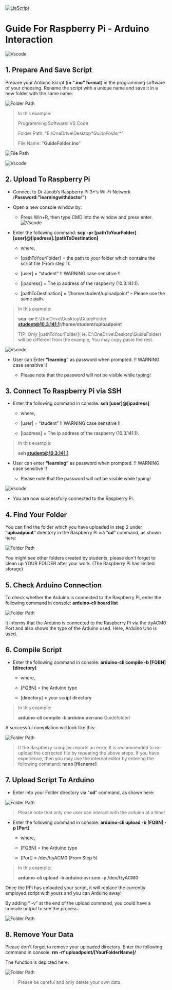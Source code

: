
[![LiaScript](https://raw.githubusercontent.com/LiaScript/LiaScript/master/badges/course.svg)](https://liascript.github.io/course/?https://raw.githubusercontent.com/Mr-Nair/Hiwi-Arduino/main/Guide.md)

# Guide For Raspberry Pi - Arduino Interaction  
![Vscode](Images\Arduino_Uno.jpg "")

## 1. Prepare And Save Script

Prepare your Arduino Script (**in ".ino" format**) in the programming software of your choosing. Rename the script with a unique name and save it in a new folder with the same name. 

![Folder Path](Images\GStep1.2.png "")

> In this example:    
>
> Programming Software: VS Code
>
> Folder Path: “E:\OneDrive\Desktop\**GuideFolder**” 
>
> File Name: "**GuideFolder.ino**"

![File Path](Images\GStep1.3.png "")

![Vscode](Images\GStep1.1.png "")

## 2. Upload To Raspberry Pi

* Connect to Dr Jacob’s Raspberry Pi 3+’s Wi-Fi Network. (**Password:"learningwithdoctor"**)
* Open a new console window by: 

    * Press Win+R, then type CMD into the window and press enter.
  ![Vscode](Images\GStep2.png "")  

* Enter the following command: **scp -pr [pathToYourFolder] [user]@[ipadress]:[pathToDestination]** 

    * where,

    * [pathToYourFolder] = the path to your folder which contains the script file (From step 1).
    * [user] = “student” !! WARNING case sensitive !! 
    * [ipadress] = The ip address of the raspberry (10.3.141.1).
    * [pathToDestination] = “/home/student/uploadpoint” – Please use the same path.  

> In this example:
> 
> **scp -pr** E:\OneDrive\Desktop\GuideFolder **student@10.3.141.1:/home/student/uploadpoint** 
>
> TIP: Only [pathToYourFolder]( ie. E:\OneDrive\Desktop\GuideFolder) will be different from the example, You may copy paste the rest.

  ![Vscode](Images\GStep2.2.png "") 

* User can Enter **“learning”** as password when prompted. !! WARNING case sensitive !!

    * Please note that the password will not be visible while typing!

## 3. Connect To Raspberry Pi via SSH

* Enter the following command in console: **ssh [user]@[ipadress]**

    * where,

    * [user] = “student” !! WARNING case sensitive !! 
    * [ipadress] = The ip address of the raspberry (10.3.141.1).


> In this example:
> 
> **ssh student@10.3.141.1**

* User can enter **“learning”** as password when prompted. !! WARNING case sensitive !!

    * Please note that the password will not be visible while typing!

![Vscode](Images\GStep3.png "")

* You are now successfully connected to the Raspberry Pi.

## 4. Find Your Folder 

You can find the folder which you have uploaded in step 2 under “**uploadpoint**” directory in the Raspberry Pi via "**cd**" command, as shown here:

![Folder Path](Images\GStep4.png "")

You might see other folders created by students, please don't forget to clean up YOUR FOLDER after your work. (The Raspberry Pi has limited storage) 

## 5. Check Arduino Connection

To check whether the Arduino is connected to the Raspberry Pi, enter the following command in console: **arduino-cli board list**

![Folder Path](Images\GStep5.png "")

It informs that the Arduino is connected to the Raspberry Pi via the ttyACM0 Port and also shows the type of the Arduino used. Here, Arduino Uno is used.

## 6. Compile Script

* Enter the following command in console: **arduino-cli compile -b [FQBN] [directory]** 

    * where,

    * [FQBN] = the Arduino type 
    * [directory] = your script directory 

> In this example:
> 
> **arduino-cli compile -b arduino:avr:uno** Guidefolder/ 

A successful compilation will look like this: 

![Folder Path](Images\GStep6.png "")

> If the Raspberry compiler reports an error, It is recommended to re-upload the corrected file by repeating the above steps. If you have experience, then you may use the internal editor by entering the following command: **nano [filename]** 

## 7. Upload Script To Arduino

* Enter into your Folder directory via "**cd**" command, as shown here:

![Folder Path](Images\GStep7.1.png "")

> Please note that only one user can interact with the arduino at a time!

* Enter the following command in console: **arduino-cli upload -b [FQBN] -p [Port]** 

    * where,

    * [FQBN] = the Arduino type 
    * [Port] = /dev/ttyACM0 (From Step 5) 

> In this example:
> 
> **arduino-cli upload -b arduino:avr:uno -p /dev/ttyACM0** 

Once the RPi has uploaded your script, it will replace the currently employed script with yours and you can Arduino away!

By adding “ -v” at the end of the upload command, you could have a console output to see the process.

![Folder Path](Images\GStep7.2.png "")

## 8. Remove Your Data

Please don't forget to remove your uploaded directory. Enter the following command in 
console: **rm -rf uploadpoint/[YourFolderName]/**

The function is depicted here:

![Folder Path](Images\GStep8.png "")

> Please be careful and only delete your own data.

